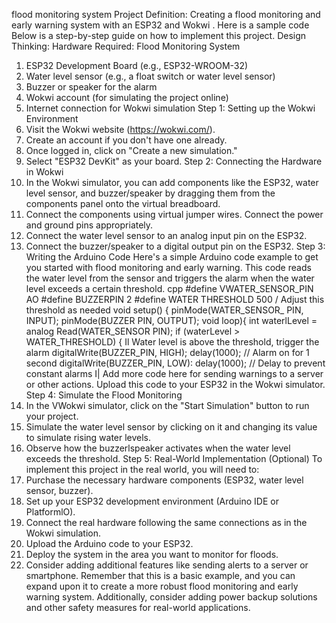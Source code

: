 flood monitoring system
Project Definition:
Creating a flood monitoring and early warning system with an ESP32 and Wokwi . Here is
a sample code Below is a step-by-step guide on how to implement this project.
Design Thinking:
Hardware Required:
Flood Monitoring System
1. ESP32 Development Board (e.g., ESP32-WROOM-32)
2. Water level sensor (e.g., a float switch or water level sensor)
3. Buzzer or speaker for the alarm
4. Wokwi account (for simulating the project online)
5. Internet connection for Wokwi simulation
Step 1: Setting up the Wokwi Environment
1. Visit the Wokwi website (https://wokwi.com/).
2. Create an account if you don't have one already.
3. Once logged in, click on "Create a new simulation."
4. Select "ESP32 DevKit" as your board.
Step 2: Connecting the Hardware in Wokwi
1. In the Wokwi simulator, you can add components like the ESP32, water level sensor,
and buzzer/speaker by dragging them from the components panel onto the virtual
breadboard.
2. Connect the components using virtual jumper wires. Connect the power and ground
pins appropriately.
3. Connect the water level sensor to an analog input pin on the ESP32.
4. Connect the buzzer/speaker to a digital output pin on the ESP32.
Step 3: Writing the Arduino Code
Here's a simple Arduino code example to get you started with flood monitoring and early
warning. This code reads the water level from the sensor and triggers the alarm when the
water level exceeds a certain threshold.
cpp
#define VWATER_SENSOR_PIN AO
#define BUZZERPIN 2
#define WATER THRESHOLD 500 / Adjust this threshold as needed
void setup() {
pinMode(WATER_SENSOR_ PIN, INPUT); pinMode(BUZZER PIN, OUTPUT);
void loop){
int waterlLevel = analog Read(WATER_SENSOR PIN);
if (waterLevel > WATER_THRESHOLD) {
Il Water level is above the threshold, trigger the alarm
digitalWrite(BUZZER_PIN, HIGH);
delay(1000); // Alarm on for 1 second
digitalWrite(BUZZER_PIN, LOW):
delay(1000); // Delay to prevent constant alarms
I| Add more code here for sending warnings to a server or other actions.
Upload this code to your ESP32 in the Wokwi simulator.
Step 4: Simulate the Flood Monitoring
1. In the VWokwi simulator, click on the "Start Simulation" button to run your project.
2. Simulate the water level sensor by clicking on it and changing its value to simulate rising
water levels.
3. Observe how the buzzerlspeaker activates when the water level exceeds the threshold.
Step 5: Real-World Implementation (Optional)
To implement this project in the real world, you will need to:
1. Purchase the necessary hardware components (ESP32, water level sensor, buzzer).
2. Set up your ESP32 development environment (Arduino IDE or PlatformlO).
3. Connect the real hardware following the same connections as in the Wokwi simulation.
4. Upload the Arduino code to your ESP32.
5. Deploy the system in the area you want to monitor for floods.
6. Consider adding additional features like sending alerts to a server or smartphone.
Remember that this is a basic example, and you can expand upon it to create a more
robust flood monitoring and early warning system. Additionally, consider adding power
backup solutions and other safety measures for real-world applications. 
